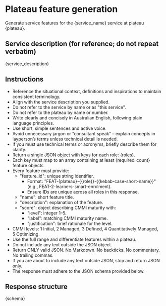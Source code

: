 # Plateau feature generation

Generate service features for the {service_name} service at plateau {plateau}.

## Service description (for reference; do not repeat verbatim)

{service_description}

## Instructions

- Reference the situational context, definitions and inspirations to maintain consistent terminology.
- Align with the service description you supplied.
- Do not refer to the service by name or as "this service".
- Do not refer to the plateau by name or number.
- Write clearly and concisely in Australian English, following plain language principles.
- Use short, simple sentences and active voice.
- Avoid unnecessary jargon or “consultant speak” – explain concepts in layperson’s terms unless technical detail is needed.
- If you must use technical terms or acronyms, briefly describe them for clarity.
- Return a single JSON object with keys for each role: {roles}.
- Each key must map to an array containing at least {required_count} feature objects.
- Every feature must provide:
  - "feature_id": unique string identifier.
    - Format: "FEAT-{plateau}-{{role}}-{{kebab-case-short-name}}" (e.g., FEAT-2-learners-smart-enrolment).
    - Ensure IDs are unique across all roles in this response.
  - "name": short feature title.
  - "description": explanation of the feature.
  - "score": object describing CMMI maturity with:
    - "level": integer 1–5.
    - "label": matching CMMI maturity name.
    - "justification": brief rationale for the level.
- CMMI levels: 1 Initial, 2 Managed, 3 Defined, 4 Quantitatively Managed, 5 Optimizing.
- Use the full range and differentiate features within a plateau.
- Do not include any text outside the JSON object.
- Return ONLY valid JSON. No Markdown. No backticks. No commentary. No trailing commas.
- If you are about to include any text outside JSON, stop and return JSON only.
- The response must adhere to the JSON schema provided below.

## Response structure

{schema}
